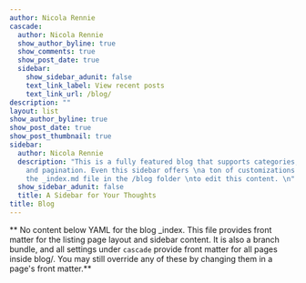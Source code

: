 ```yaml
---
author: Nicola Rennie
cascade:
  author: Nicola Rennie
  show_author_byline: true
  show_comments: true
  show_post_date: true
  sidebar: 
    show_sidebar_adunit: false
    text_link_label: View recent posts
    text_link_url: /blog/
description: ""
layout: list
show_author_byline: true
show_post_date: true
show_post_thumbnail: true
sidebar:
  author: Nicola Rennie
  description: "This is a fully featured blog that supports categories,\ntags, series,
    and pagination. Even this sidebar offers \na ton of customizations.\n\nCheck out
    the _index.md file in the /blog folder \nto edit this content. \n"
  show_sidebar_adunit: false
  title: A Sidebar for Your Thoughts
title: Blog
---
```


** No content below YAML for the blog _index. This file provides front matter for the listing page layout and sidebar content. It is also a branch bundle, and all settings under `cascade` provide front matter for all pages inside blog/. You may still override any of these by changing them in a page's front matter.**
